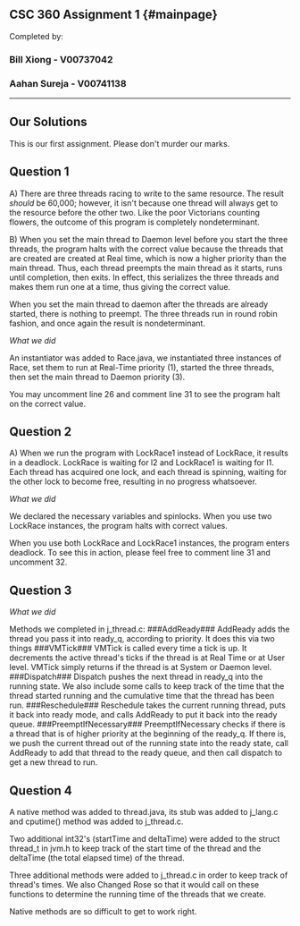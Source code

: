 CSC 360 Assignment 1			{#mainpage}
------------

Completed by:

### Bill Xiong - V00737042 ###
### Aahan Sureja - V00741138 ###

 ---


## Our Solutions ##

This is our first assignment. Please don't murder our marks.

## Question 1 ##

A) There are three threads racing to write to the same resource. The result *should* be 60,000; however, it isn't because one thread will always get to the resource before the other two. Like the poor Victorians counting flowers, the outcome of this program is completely nondeterminant.

B) When you set the main thread to Daemon level before you start the three threads, the program halts with the correct value because the threads that are created are created at Real time, which is now a higher priority than the main thread. Thus, each thread preempts the main thread as it starts, runs until completion, then exits. In effect, this serializes the three threads and makes them run one at a time, thus giving the correct value.

When you set the main thread to daemon after the threads are already started, there is nothing to preempt. The three threads run in round robin fashion, and once again the result is nondeterminant.

*What we did*

An instantiator was added to Race.java, we instantiated three instances of Race, set them to run 
at Real-Time priority (1), started the three threads, then set the main thread to Daemon priority (3).

You may uncomment line 26 and comment line 31 to see the program halt on the correct value. 

## Question 2 ##

A) When we run the program with LockRace1 instead of LockRace, it results in a deadlock. LockRace is waiting for l2 and LockRace1 is waiting for l1. Each thread has acquired one lock, and each thread is spinning, waiting for the other lock to become free, resulting in no progress whatsoever.

*What we did*

We declared the necessary variables and spinlocks. When you use two LockRace instances, the program halts with correct values. 

When you use both LockRace and LockRace1 instances, the program enters deadlock. To see this in action, please feel free to comment line 31 and uncomment 32.

## Question 3 ##

*What we did*

Methods we completed in j\_thread.c:
###AddReady###
AddReady adds the thread you pass it into ready_q, according to priority. It does this via two things
###VMTick###
VMTick is called every time a tick is up. It decrements the active thread's ticks if the thread is at Real Time or at User level. VMTick simply returns if the thread is at System or Daemon level.
###Dispatch###
Dispatch pushes the next thread in ready_q into the running state. We also include some calls to keep track of the time that the thread started running and the cumulative time that the thread has been run.
###Reschedule###
Reschedule takes the current running thread, puts it back into ready mode, and calls AddReady to put it back into the ready queue.
###PreemptIfNecessary###
PreemptIfNecessary checks if there is a thread that is of higher priority at the beginning of the ready_q. If there is, we push the current thread out of the running state into the ready state, call AddReady to add that thread to the ready queue, and then call dispatch to get a new thread to run.
## Question 4 ##

A native method was added to thread.java, its stub was added to j\_lang.c and cputime() method was added to j\_thread.c.

Two additional int32's (startTime and deltaTime) were added to the struct thread_t in jvm.h to keep track of the start time of the thread and the deltaTime (the total elapsed time) of the thread.

Three additional methods were added to j_thread.c in order to keep track of thread's times. We also Changed Rose so that it would call on these functions to determine the running time of the threads that we create.

Native methods are so difficult to get to work right. 
